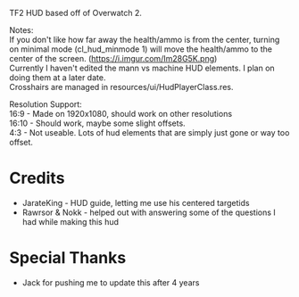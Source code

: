 TF2 HUD based off of Overwatch 2.

Notes:  
If you don't like how far away the health/ammo is from the center, turning on minimal mode (cl_hud_minmode 1) will move the health/ammo to the center of the screen. (https://i.imgur.com/Im28G5K.png)  
Currently I haven't edited the mann vs machine HUD elements. I plan on doing them at a later date.  
Crosshairs are managed in resources/ui/HudPlayerClass.res.

Resolution Support:  
16:9 - Made on 1920x1080, should work on other resolutions  
16:10 - Should work, maybe some slight offsets.  
4:3 - Not useable. Lots of hud elements that are simply just gone or way too offset.

# Credits

- JarateKing - HUD guide, letting me use his centered targetids
- Rawrsor & Nokk - helped out with answering some of the questions I had while making this hud

# Special Thanks

- Jack for pushing me to update this after 4 years
